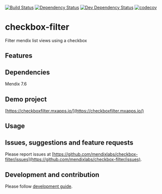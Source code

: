 [![Build Status](https://travis-ci.org/mendixlabs/checkbox-filter.svg?branch=master)](https://travis-ci.org/mendixlabs/checkbox-filter)
[![Dependency Status](https://david-dm.org/mendixlabs/checkbox-filter.svg)](https://david-dm.org/mendixlabs/checkbox-filter)
[![Dev Dependency Status](https://david-dm.org/mendixlabs/checkbox-filter.svg#info=devDependencies)](https://david-dm.org/mendixlabs/checkbox-filter#info=devDependencies)
[![codecov](https://codecov.io/gh/mendixlabs/checkbox-filter/branch/master/graph/badge.svg)](https://codecov.io/gh/mendixlabs/checkbox-filter)

# checkbox-filter
Filter mendix list views using a checkbox

## Features

## Dependencies
Mendix 7.6

## Demo project
[https://checkboxfilter.mxapps.io/](https://checkboxfilter.mxapps.io/)

## Usage

## Issues, suggestions and feature requests
Please report issues at [https://github.com/mendixlabs/checkbox-filter/issues](https://github.com/mendixlabs/checkbox-filter/issues).

## Development and contribution
Please follow [development guide](/development.md).
